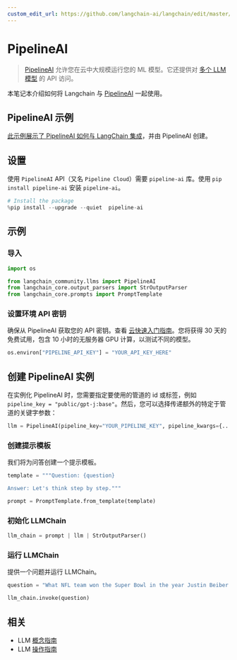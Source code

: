 ```yaml
---
custom_edit_url: https://github.com/langchain-ai/langchain/edit/master/docs/docs/integrations/llms/pipelineai.ipynb
---
```


# PipelineAI

>[PipelineAI](https://pipeline.ai) 允许您在云中大规模运行您的 ML 模型。它还提供对 [多个 LLM 模型](https://pipeline.ai) 的 API 访问。

本笔记本介绍如何将 Langchain 与 [PipelineAI](https://docs.pipeline.ai/docs) 一起使用。

## PipelineAI 示例

[此示例展示了 PipelineAI 如何与 LangChain 集成](https://docs.pipeline.ai/docs/langchain)，并由 PipelineAI 创建。

## 设置
使用 `PipelineAI` API（又名 `Pipeline Cloud`）需要 `pipeline-ai` 库。使用 `pip install pipeline-ai` 安装 `pipeline-ai`。

```python
# Install the package
%pip install --upgrade --quiet  pipeline-ai
```

## 示例

### 导入


```python
import os

from langchain_community.llms import PipelineAI
from langchain_core.output_parsers import StrOutputParser
from langchain_core.prompts import PromptTemplate
```

### 设置环境 API 密钥
确保从 PipelineAI 获取您的 API 密钥。查看 [云快速入门指南](https://docs.pipeline.ai/docs/cloud-quickstart)。您将获得 30 天的免费试用，包含 10 小时的无服务器 GPU 计算，以测试不同的模型。

```python
os.environ["PIPELINE_API_KEY"] = "YOUR_API_KEY_HERE"
```

## 创建 PipelineAI 实例
在实例化 PipelineAI 时，您需要指定要使用的管道的 id 或标签，例如 `pipeline_key = "public/gpt-j:base"`。然后，您可以选择传递额外的特定于管道的关键字参数：

```python
llm = PipelineAI(pipeline_key="YOUR_PIPELINE_KEY", pipeline_kwargs={...})
```

### 创建提示模板
我们将为问答创建一个提示模板。

```python
template = """Question: {question}

Answer: Let's think step by step."""

prompt = PromptTemplate.from_template(template)
```

### 初始化 LLMChain


```python
llm_chain = prompt | llm | StrOutputParser()
```

### 运行 LLMChain
提供一个问题并运行 LLMChain。

```python
question = "What NFL team won the Super Bowl in the year Justin Beiber was born?"

llm_chain.invoke(question)
```

## 相关

- LLM [概念指南](/docs/concepts/#llms)
- LLM [操作指南](/docs/how_to/#llms)